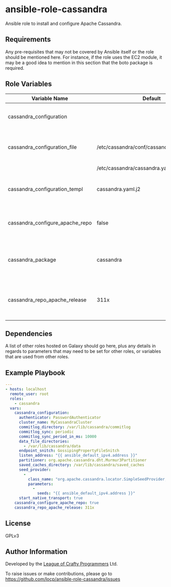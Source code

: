 # ansible-role-cassandra

Ansible role to install and configure Apache Cassandra.

## Requirements

Any pre-requisites that may not be covered by Ansible itself or the role should be mentioned here. For instance, if the role uses the EC2 module, it may be a good idea to mention in this section that the boto package is required.

## Role Variables

|Variable Name                  |Default|Description                                         |
|-------------------------------|---------|----------------------------------------------------|
|cassandra_configuration        |         |The configuration for Cassandra.                    |
|cassandra_configuration_file   |/etc/cassandra/conf/cassandra.yaml(RedHat)|The location of the Cassandra configuration file.|
||/etc/cassandra/cassandra.yaml(Debian)||
|cassandra_configuration_templ  |cassandra.yaml.j2|Name of the template file for Cassandra configuration.|
|cassandra_configure_apache_repo|false    |Whether to configure the Apache Cassandra repository|
|cassandra_package              |cassandra|The name of the package to be installed to provide Cassandra|
|cassandra_repo_apache_release  |311x     |The name of the release series (can be one of 30x, 22x, or 21x).|

## Dependencies

A list of other roles hosted on Galaxy should go here, plus any details in regards to parameters that may need to be set for other roles, or variables that are used from other roles.

## Example Playbook

```YAML
--- 
- hosts: localhost
  remote_user: root
  roles: 
    - cassandra
  vars: 
    cassandra_configuration: 
      authenticator: PasswordAuthenticator
      cluster_name: MyCassandraCluster
      commitlog_directory: /var/lib/cassandra/commitlog
      commitlog_sync: periodic
      commitlog_sync_period_in_ms: 10000
      data_file_directories: 
        - /var/lib/cassandra/data
      endpoint_snitch: GossipingPropertyFileSnitch
      listen_address: "{{ ansible_default_ipv4.address }}"
      partitioner: org.apache.cassandra.dht.Murmur3Partitioner
      saved_caches_directory: /var/lib/cassandra/saved_caches
      seed_provider: 
        - 
          class_name: "org.apache.cassandra.locator.SimpleSeedProvider,"
          parameters: 
            - 
              seeds: "{{ ansible_default_ipv4.address }}"
      start_native_transport: true
    cassandra_configure_apache_repo: true
    cassandra_repo_apache_release: 311x
```

## License

GPLv3

## Author Information

Developed by the
[League of Crafty Programmers](http://www.locp.co.uk) Ltd.

To raise issues or make contributions, please go to
https://github.com/locp/ansible-role-cassandra/issues
